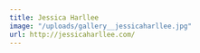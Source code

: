 ```yaml
---
title: Jessica Harllee
image: "/uploads/gallery__jessicaharllee.jpg"
url: http://jessicaharllee.com/
---
```

